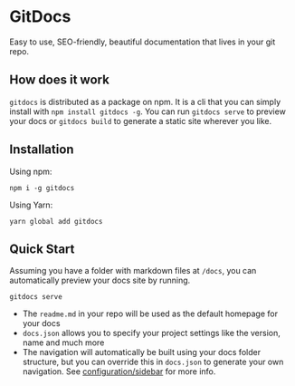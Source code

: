 # GitDocs

Easy to use, SEO-friendly, beautiful documentation that lives in your git repo.

## How does it work

`gitdocs` is distributed as a package on npm. It is a cli that you can simply install with `npm install gitdocs -g`. You can run `gitdocs serve` to preview your docs or `gitdocs build` to generate a static site wherever you like.

## Installation

Using npm:

```shell
npm i -g gitdocs
```

Using Yarn:

```shell
yarn global add gitdocs
```

## Quick Start

Assuming you have a folder with markdown files at `/docs`, you can automatically preview your docs site by running.

```shell
gitdocs serve
```

- The `readme.md` in your repo will be used as the default homepage for your docs
- `docs.json` allows you to specify your project settings like the version, name and much more
- The navigation will automatically be built using your docs folder structure, but you can override this in `docs.json` to generate your own navigation. See [configuration/sidebar](/configuration/sidebar.md) for more info.
